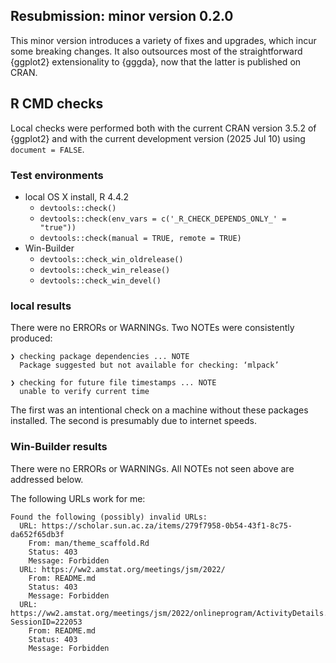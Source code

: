 ## Resubmission: minor version 0.2.0

This minor version introduces a variety of fixes and upgrades, which incur some breaking changes.
It also outsources most of the straightforward {ggplot2} extensionality to {gggda}, now that the latter is published on CRAN.

## R CMD checks

Local checks were performed both with the current CRAN version 3.5.2 of {ggplot2} and with the current development version (2025 Jul 10) using `document = FALSE`.

### Test environments

* local OS X install, R 4.4.2
  * `devtools::check()`
  * `devtools::check(env_vars = c('_R_CHECK_DEPENDS_ONLY_' = "true"))`
  * `devtools::check(manual = TRUE, remote = TRUE)`
* Win-Builder
  * `devtools::check_win_oldrelease()`
  * `devtools::check_win_release()`
  * `devtools::check_win_devel()`

### local results

There were no ERRORs or WARNINGs.
Two NOTEs were consistently produced:

```
❯ checking package dependencies ... NOTE
  Package suggested but not available for checking: ‘mlpack’

❯ checking for future file timestamps ... NOTE
  unable to verify current time
```

The first was an intentional check on a machine without these packages installed.
The second is presumably due to internet speeds.

### Win-Builder results

There were no ERRORs or WARNINGs. All NOTEs not seen above are addressed below.

The following URLs work for me:

```
Found the following (possibly) invalid URLs:
  URL: https://scholar.sun.ac.za/items/279f7958-0b54-43f1-8c75-da652f65db3f
    From: man/theme_scaffold.Rd
    Status: 403
    Message: Forbidden
  URL: https://ww2.amstat.org/meetings/jsm/2022/
    From: README.md
    Status: 403
    Message: Forbidden
  URL: https://ww2.amstat.org/meetings/jsm/2022/onlineprogram/ActivityDetails.cfm?SessionID=222053
    From: README.md
    Status: 403
    Message: Forbidden
```
